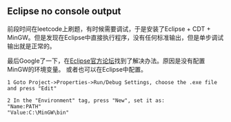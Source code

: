 Eclipse no console output
----

前段时间在leetcode上刷题，有时候需要调试，于是安装了Eclipse + CDT + MinGW。但是发现在Eclipse中直接执行程序，没有任何标准输出，但是单步调试输出就是正常的。

最后Google了一下，在[Eclipse官方论坛](http://www.eclipse.org/forums/index.php?t=msg&th=197552&start=0&S=2a2b64e1f1404705c0214976bd477428)找到了解决办法。原因是没有配置MinGW的环境变量。
或者也可以在Eclipse中配置。

	1 Goto Project->Properties->Run/Debug Settings, choose the .exe file and press "Edit"

	2 In the "Environment" tag, press "New", set it as: 
	"Name:PATH"
	"Value:C:\MinGW\bin"

	
	